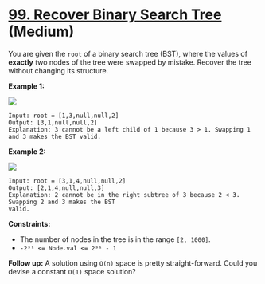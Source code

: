 # [99. Recover Binary Search Tree][link] (Medium)

[link]: https://leetcode.com/problems/recover-binary-search-tree/

You are given the `root` of a binary search tree (BST), where the values of **exactly** two nodes of
the tree were swapped by mistake. Recover the tree without changing its structure.

**Example 1:**

![](https://assets.leetcode.com/uploads/2020/10/28/recover1.jpg)

```
Input: root = [1,3,null,null,2]
Output: [3,1,null,null,2]
Explanation: 3 cannot be a left child of 1 because 3 > 1. Swapping 1 and 3 makes the BST valid.
```

**Example 2:**

![](https://assets.leetcode.com/uploads/2020/10/28/recover2.jpg)

```
Input: root = [3,1,4,null,null,2]
Output: [2,1,4,null,null,3]
Explanation: 2 cannot be in the right subtree of 3 because 2 < 3. Swapping 2 and 3 makes the BST
valid.
```

**Constraints:**

- The number of nodes in the tree is in the range `[2, 1000]`.
- `-2³¹ <= Node.val <= 2³¹ - 1`

**Follow up:** A solution using `O(n)` space is pretty straight-forward. Could you devise a constant
`O(1)` space solution?
